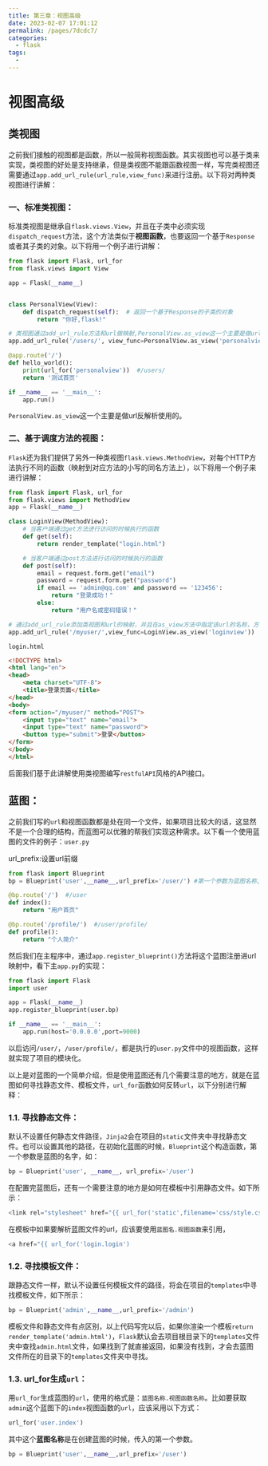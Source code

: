 ```yaml
---
title: 第三章：视图高级
date: 2023-02-07 17:01:12
permalink: /pages/7dcdc7/
categories:
  - flask
tags:
  - 
---
```

# 视图高级

## 类视图

之前我们接触的视图都是函数，所以一般简称视图函数。其实视图也可以基于类来实现，类视图的好处是支持继承，但是类视图不能跟函数视图一样，写完类视图还需要通过`app.add_url_rule(url_rule,view_func)`来进行注册。以下将对两种类视图进行讲解：

### 一、标准类视图：

标准类视图是继承自`flask.views.View`，并且在子类中必须实现`dispatch_request`方法，这个方法类似于**视图函数**，也要返回一个基于`Response`或者其子类的对象。以下将用一个例子进行讲解：

```python
from flask import Flask, url_for
from flask.views import View

app = Flask(__name__)


class PersonalView(View):
    def dispatch_request(self):  # 返回一个基于Response的子类的对象
        return "你好,flask!"

# 类视图通过add_url_rule方法和url做映射,PersonalView.as_view这一个主要是做url反解析使用的
app.add_url_rule('/users/', view_func=PersonalView.as_view('personalview'))

@app.route('/')
def hello_world():
    print(url_for('personalview'))  #/users/
    return '测试首页'

if __name__ == '__main__':
    app.run()
```

`PersonalView.as_view`这一个主要是做url反解析使用的。

### 二、基于调度方法的视图：

`Flask`还为我们提供了另外一种类视图`flask.views.MethodView`，对每个HTTP方法执行不同的函数（映射到对应方法的小写的同名方法上），以下将用一个例子来进行讲解：

```python
from flask import Flask, url_for
from flask.views import MethodView
app = Flask(__name__)

class LoginView(MethodView):
    # 当客户端通过get方法进行访问的时候执行的函数
    def get(self):
        return render_template("login.html")

    # 当客户端通过post方法进行访问的时候执行的函数
    def post(self):
        email = request.form.get("email")
        password = request.form.get("password")
        if email == 'admin@qq.com' and password == '123456':
            return "登录成功！"
        else:
            return "用户名或密码错误！"

# 通过add_url_rule添加类视图和url的映射，并且在as_view方法中指定该url的名称，方便url_for函数调用
app.add_url_rule('/myuser/',view_func=LoginView.as_view('loginview'))
```

`login.html`

```html
<!DOCTYPE html>
<html lang="en">
<head>
    <meta charset="UTF-8">
    <title>登录页面</title>
</head>
<body>
<form action="/myuser/" method="POST">
    <input type="text" name="email">
    <input type="text" name="password">
    <button type="submit">登录</button>
</form>
</body>
</html>
```

后面我们基于此讲解使用类视图编写`restfulAPI`风格的API接口。

## 蓝图：

之前我们写的`url`和视图函数都是处在同一个文件，如果项目比较大的话，这显然不是一个合理的结构，而蓝图可以优雅的帮我们实现这种需求。以下看一个使用蓝图的文件的例子：`user.py` 

url_prefix:设置url前缀

```python
from flask import Blueprint
bp = Blueprint('user',__name__,url_prefix='/user/') #第一个参数为蓝图名称, __name__ 固定写法

@bp.route('/') 	#/user
def index():
    return "用户首页"

@bp.route('/profile/')  #/user/profile/
def profile():
    return "个人简介"
```

然后我们在主程序中，通过`app.register_blueprint()`方法将这个蓝图注册进url映射中，看下主`app.py`的实现：

```python
from flask import Flask
import user

app = Flask(__name__)
app.register_blueprint(user.bp)

if __name__ == '__main__':
    app.run(host='0.0.0.0',port=9000)
```

以后访问`/user/`，`/user/profile/`，都是执行的`user.py`文件中的视图函数，这样就实现了项目的模块化。

以上是对蓝图的一个简单介绍，但是使用蓝图还有几个需要注意的地方，就是在蓝图如何寻找静态文件、模板文件，`url_for`函数如何反转`url`，以下分别进行解释：

### 1.1. 寻找静态文件：

默认不设置任何静态文件路径，`Jinja2`会在项目的`static`文件夹中寻找静态文件。也可以设置其他的路径，在初始化蓝图的时候，`Blueprint`这个构造函数，第一个参数是蓝图的名字，如：

```python
bp = Blueprint('user', __name__, url_prefix='/user')
```

在配置完蓝图后，还有一个需要注意的地方是如何在模板中引用静态文件。如下所示：

```python
<link rel="stylesheet" href="{{ url_for('static',filename='css/style.css') }}">
```

在模板中如果要解析蓝图文件的url，应该要使用`蓝图名.视图函数`来引用，

```python
<a href="{{ url_for('login.login')
```

### 1.2. 寻找模板文件：

跟静态文件一样，默认不设置任何模板文件的路径，将会在项目的`templates`中寻找模板文件，如下所示：

```python
bp = Blueprint('admin',__name__,url_prefix='/admin')
```

模板文件和静态文件有点区别，以上代码写完以后，如果你渲染一个模板`return render_template('admin.html')`，`Flask`默认会去项目根目录下的`templates`文件夹中查找`admin.html`文件，如果找到了就直接返回，如果没有找到，才会去蓝图文件所在的目录下的`templates`文件夹中寻找。

### 1.3. url_for生成`url`：

用`url_for`生成蓝图的`url`，使用的格式是：`蓝图名称.视图函数名称`。比如要获取`admin`这个蓝图下的`index`视图函数的`url`，应该采用以下方式：

```python
url_for('user.index')
```

其中这个**蓝图名称**是在创建蓝图的时候，传入的第一个参数。

```python
bp = Blueprint('user',__name__,url_prefix='/user')
```

